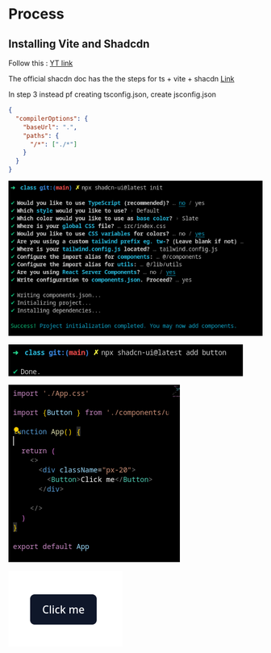 # Process

## Installing Vite and Shadcdn

Follow this : [YT link](https://www.youtube.com/watch?v=gXSC5eMw68o)

The official shacdn doc has the the steps for ts + vite + shacdn [Link](https://ui.shadcn.com/docs/installation/vite)

In step 3 instead pf creating tsconfig.json, create jsconfig.json

```json
{
  "compilerOptions": {
    "baseUrl": ".",
    "paths": {
      "/*": ["./*"]
    }
  }
}

```

![alt text](image.png)

![alt text](image-2.png)

![alt text](image-3.png)

![alt text](image-1.png)

